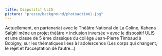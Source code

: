 ```yaml
---
title: Dispositif ULIS
picture: "presse/background/photoaction1.jpg"
---
```


Actuellement, en partenariat avec le Théâtre National de La Coline, Kahena Saïghi mène un projet théâtre « inclusion inversée » avec le dispositif ULIS et une classe de 5 ème classique du collège Jean-Pierre Timbaud à Bobigny, sur les thématiques liées à l’adolescence (Les corps qui changent, le rejet et l’acceptation de l’autre…)
